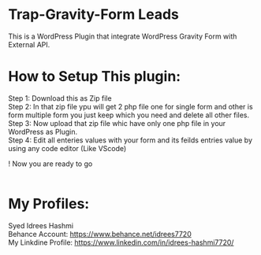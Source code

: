 # Trap-Gravity-Form Leads  <br>
This is a WordPress Plugin that integrate WordPress Gravity Form with External API.  <br>

# How to Setup This plugin:  <br>
Step 1: Download this as Zip file <br>
Step 2: In that zip file ypu will get 2 php file one for single form and other is form multiple form you just keep which you need and delete all other files.  <br>
Step 3: Now upload that zip file whic have only one php file in your WordPress as Plugin.  <br>
Step 4: Edit all enteries values with your form and its feilds entries value by using any code editor (Like VScode)  <br>

! Now you are ready to go  <br>  <br>


# My Profiles:  <br>

Syed Idrees Hashmi <br>
Behance Account: https://www.behance.net/idrees7720  <br>
My Linkdine Profile: https://www.linkedin.com/in/idrees-hashmi7720/   <br>
